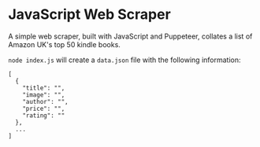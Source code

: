 # JavaScript Web Scraper

A simple web scraper, built with JavaScript and Puppeteer, collates a list of Amazon UK's top 50 kindle books.

`node index.js` will create a `data.json` file with the following information:

```
[
  {
    "title": "",
    "image": "",
    "author": "",
    "price": "",
    "rating": ""
  },
  ...
]
```
